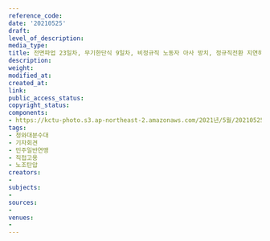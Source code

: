 ```yaml
---
reference_code: 
date: '20210525'
draft: 
level_of_description: 
media_type: 
title: 전면파업 23일차, 무기한단식 9일차, 비정규직 노동자 아사 방치, 정규직전환 지연하는 경상대병원 규탄 민주일반연맹 기자회견
description: 
weight: 
modified_at: 
created_at: 
link: 
public_access_status: 
copyright_status: 
components:
- https://kctu-photo.s3.ap-northeast-2.amazonaws.com/2021년/5월/20210525-전면파업+23일차,+무기한단식+9일차,+비정규직+노동자+아사+방치,+정규직전환+지연하는+경상대병원+규탄+민주일반연맹+기자회견_청와대분수대_기자회견_민주일반연맹_직접고용_노조탄압/_1D20272.jpg
tags:
- 청와대분수대
- 기자회견
- 민주일반연맹
- 직접고용
- 노조탄압
creators:
- 
subjects:
- 
sources:
- 
venues:
- 
---
```

